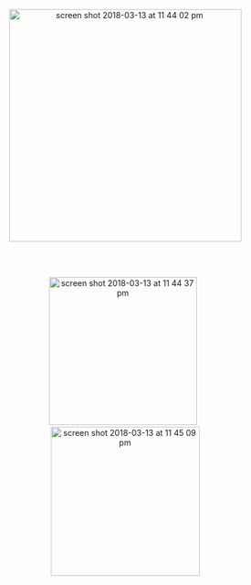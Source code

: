 <p align="center">
  <img width="407" alt="screen shot 2018-03-13 at 11 44 02 pm" src="https://user-images.githubusercontent.com/807318/37373836-a764fde0-2718-11e8-99db-72ce2d8e5ccb.png">
</p>

<br />
<br />

<p align="center">
  <a href="https://cydia.tapsharp.com"><img width="259" alt="screen shot 2018-03-13 at 11 44 37 pm" src="https://user-images.githubusercontent.com/807318/37373837-a78bb610-2718-11e8-8f6f-8a994c1f689a.png"></a>&nbsp;&nbsp;<a href="https://twitter.com/neoighodaro"><img width="261" alt="screen shot 2018-03-13 at 11 45 09 pm" src="https://user-images.githubusercontent.com/807318/37373838-a7bd3028-2718-11e8-8841-b36b5810bd3c.png"></a>
</p>
